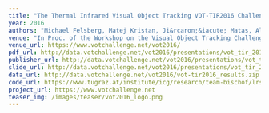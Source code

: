 ```yaml
---
title: "The Thermal Infrared Visual Object Tracking VOT-TIR2016 Challenge Results"
year: 2016
authors: "Michael Felsberg, Matej Kristan, Ji&rcaron;&iacute; Matas, Ale&scaron; Leonardis, Roman Pflugfelder, Gustav H&auml;ger, <i>et al.</i>"
venue: "In Proc. of the Workshop on the Visual Object Tracking Challenge (VOT, in conjunction with ECCV)"
venue_url: https://www.votchallenge.net/vot2016/
pdf_url: http://data.votchallenge.net/vot2016/presentations/vot_tir_2016_paper.pdf
publisher_url: http://data.votchallenge.net/vot2016/presentations/vot_tir_2016_paper.pdf
slide_url: http://data.votchallenge.net/vot2016/presentations/vot_tir_2016_presentation.pdf
data_url: http://data.votchallenge.net/vot2016/vot-tir2016_results.zip
code_url: https://www.tugraz.at/institute/icg/research/team-bischof/lrs/downloads/dat/
project_url: https://www.votchallenge.net
teaser_img: /images/teaser/vot2016_logo.png
---
```

